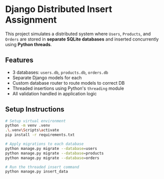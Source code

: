 # Django Distributed Insert Assignment

This project simulates a distributed system where `Users`, `Products`, and `Orders` are stored in **separate SQLite databases** and inserted concurrently using **Python threads**.

## Features
- 3 databases: `users.db`, `products.db`, `orders.db`
- Separate Django models for each
- Custom database router to route models to correct DB
- Threaded insertions using Python's `threading` module
- All validation handled in application logic

## Setup Instructions

```bash
# Setup virtual environment
python -m venv .venv
.\.venv\Scripts\activate
pip install -r requirements.txt

# Apply migrations to each database
python manage.py migrate --database=users
python manage.py migrate --database=products
python manage.py migrate --database=orders

# Run the threaded insert command
python manage.py insert_data

